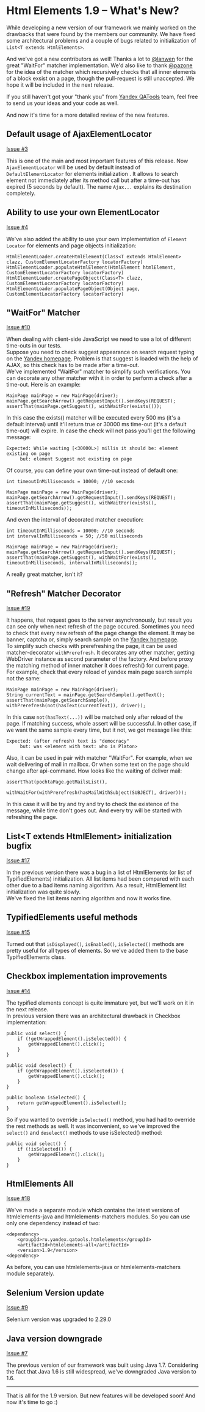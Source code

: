 Html Elements 1.9 – What's New?
===============================

While developing a new version of our framework we mainly worked on the drawbacks that were found by the members our 
community. We have fixed some architectural problems and a couple of bugs related to initialization of 
`List<Т extends HtmlElements>`.

And we've got a new contributors as well! Thanks a lot to [@lanwen](http://github.com/lanwen) for the great 
"WaitFor" matcher implementation. We'd also like to thank [@pazone](http://github.com/pazone) for the idea of the matcher 
which recursively checks that all inner elements of a block exsist on a page, though the pull-request is still unaccepted. 
We hope it will be included in the next release.

If you still haven't got your "thank you" from [Yandex QATools](https://github.com/yandex-qatools) team, feel free to send 
us your ideas and your code as well.

And now it's time for a more detailed review of the new features.

Default usage of AjaxElementLocator
-----------------------------------

[Issue #3](https://github.com/yandex-qatools/htmlelements/issues/3)

This is one of the main and most important features of this release. Now `AjaxElementLocator` will be used by default 
instead of `DefaultElementLocator` for elements initialization . It allows to search element not immediately after its 
method call but after a time-out has expired (5 seconds by default). The name `Ajax...` explains its destination completely.

Ability to use your own ElementLocator
--------------------------------------

[Issue #4](https://github.com/yandex-qatools/htmlelements/issues/4)

We've also added the ability to use your own implementation of `Element Locator` for elements and page objects 
initialization:

    HtmlElementLoader.createHtmlElement(Class<T extends HtmlElement> clazz, CustomElementLocatorFactory locatorFactory)
    HtmlElementLoader.populateHtmlElement(HtmlElement htmlElement, CustomElementLocatorFactory locatorFactory)
    HtmlElementLoader.createPageObject(Class<T> clazz, CustomElementLocatorFactory locatorFactory)
    HtmlElementLoader.populatePageObject(Object page, CustomElementLocatorFactory locatorFactory)

"WaitFor" Matcher
-----------------

[Issue #10](https://github.com/yandex-qatools/htmlelements/pull/10)

When dealing with client-side JavaScript we need to use a lot of different time-outs in our tests.<br/>
Suppose you need to check suggest appearance on search request typing on the [Yandex homepage](http://www.yandex.com).
Problem is that suggest is loaded with the help of AJAX, so this check has to be made after a time-out.<br/>
We've implemented "WaitFor" matcher to simplify such verifications. You can decorate any other matcher with it
in order to perform a check after a time-out. Here is an example:

    MainPage mainPage = new MainPage(driver);
    mainPage.getSearchArrow().getRequestInput().sendKeys(REQUEST);
    assertThat(mainPage.getSuggest(), withWaitFor(exists()));

In this case the exists() matcher will be executed every 500 ms (it's a default interval) until it'll return true or
30000 ms time-out (it's a default time-out) will expire. In case the check will not pass you'll get the following message:

    Expected: While waiting [<30000L>] millis it should be: element existing on page
         but: element Suggest not existing on page
         
Of course, you can define your own time-out instead of default one:

    int timeoutInMilliseconds = 10000; //10 seconds

    MainPage mainPage = new MainPage(driver);
    mainPage.getSearchArrow().getRequestInput().sendKeys(REQUEST);
    assertThat(mainPage.getSuggest(), withWaitFor(exists(), timeoutInMilliseconds));

And even the interval of decorated matcher execution:

    int timeoutInMilliseconds = 10000; //10 seconds
    int intervalInMilliseconds = 50; //50 milliseconds

    MainPage mainPage = new MainPage(driver);
    mainPage.getSearchArrow().getRequestInput().sendKeys(REQUEST);
    assertThat(mainPage.getSuggest(), withWaitFor(exists(), timeoutInMilliseconds, intervalInMilliseconds));

A really great matcher, isn't it?


"Refresh" Matcher Decorator
-----------------

[Issue #19](https://github.com/yandex-qatools/htmlelements/pull/19)

It happens, that request goes to the server asynchronously, but result you can see only when next refresh of the page occured.
Sometimes you need to check that every new refresh of the page change the element. It may be banner, captcha or, simply
search sample on the [Yandex homepage](http://www.yandex.com).<br/>
To simplify such checks with prerefreshing the page, it can be used matcher-decorator `withPrerefresh`.
It decorates any other matcher, getting WebDriver instance as second parameter of the factory.
And before proxy the matching method of inner matcher it does refresh() for current page.<br/>
For example, check that every reload of yandex main page search sample not the same:

    MainPage mainPage = new MainPage(driver);
    String currentText = mainPage.getSearchSample().getText();
    assertThat(mainPage.getSearchSample(), withPrerefresh(not(hasText(currentText)), driver));

In this case `not(hasText(...))` will be matched only after reload of the page. If matching success, whole assert will be
successful. In other case, if we want the same sample every time, but it not, we got message like this:

    Expected: (after refresh) text is "democracy"
         but: was <element with text: who is Platon>

Also, it can be used in pair with matcher "WaitFor". For example, when we wait delivering of mail in mailbox.
Or when some text on the page should change after api-command. How looks like the waiting of deliver mail:

    assertThat(pochtaPage.getMailsList(),
                    withWaitFor(withPrerefresh(hasMailWithSubject(SUBJECT), driver)));

In this case it will be try and try and try to check the existence of the message, while time don't goes out. And every try
will be started with refreshing the page.


List&lt;T extends HtmlElement&gt; initialization bugfix
-------------------------------------------------------

[Issue #17](https://github.com/yandex-qatools/htmlelements/issues/17)

In the previous version there was a bug in a list of HtmlElements (or list of TypifiedElements) initialization. 
All list items had been compared with each other due to a bad items naming algorithm. As a result, HtmlElement list
initialization was quite slowly.<br/>
We've fixed the list items naming algorithm and now it works fine.

TypifiedElements useful methods
-------------------------------

[Issue #15](https://github.com/yandex-qatools/htmlelements/issues/15)

Turned out that `isDisplayed()`, `isEnabled()`, `isSelected()` methods are pretty useful for all types of elements.
So we've added them to the base TypifiedElements class.

Checkbox implementation improvements
------------------------------------

[Issue #14](https://github.com/yandex-qatools/htmlelements/issues/14)

The typified elements concept is quite immature yet, but we'll work on it in the next release.<br/>
In previous version there was an architectural drawback in Checkbox implementation:

    public void select() {
        if (!getWrappedElement().isSelected()) {
            getWrappedElement().click();
        }
    }

    public void deselect() {
        if (getWrappedElement().isSelected()) {
            getWrappedElement().click();
        }
    }

    public boolean isSelected() {
        return getWrappedElement().isSelected();
    }

So if you wanted to override `isSelected()` method, you had had to override the rest methods as well. It was inconvenient, 
so we've improved the `select()` and  `deselect()` methods to use isSelected() method:

    public void select() {
        if (!isSelected()) {
            getWrappedElement().click();
        }
    }


HtmlElements All
----------------

[Issue #18](https://github.com/yandex-qatools/htmlelements/issues/18)

We've made a separate module which contains the latest versions of htmlelements-java and htmlelements-matchers modules.
So you can use only one dependency instead of two:

    <dependency>
        <groupId>ru.yandex.qatools.htmlelements</groupId>
        <artifactId>htmlelements-all</artifactId>
        <version>1.9</version>
    <dependency>

As before, you can use htmlelements-java or htmlelements-matchers module separately.

Selenium Version update
-----------------------

[Issue #9](https://github.com/yandex-qatools/htmlelements/issues/9)

Selenium version was upgraded to 2.29.0

Java version downgrade 
----------------------

[Issue #7](https://github.com/yandex-qatools/htmlelements/issues/7)

The previous version of our framework was built using Java 1.7. 
Considering the fact that Java 1.6 is still widespread, we've downgraded Java version to 1.6.

___

That is all for the 1.9 version. But new features will be developed soon! And now it's time to go :)
